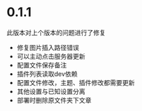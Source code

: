 # 0.1.1

此版本对上个版本的问题进行了修复

- 修复图片插入路径错误
- 可以主动点击服务器更新
- 配置文件保存备注
- 插件列表读取dev依赖
- 配置文件修改，主题、插件修改都需要更新
- 其他设置与已知设置分离
- 部署时删除原文件夹下文章
